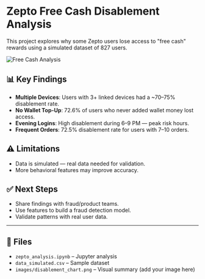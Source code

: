 # Zepto Free Cash Disablement Analysis

This project explores why some Zepto users lose access to "free cash" rewards using a simulated dataset of 827 users.

![Free Cash Analysis](images/disablement_chart.png) <!-- Replace with your actual image path -->

## 📊 Key Findings

- **Multiple Devices**: Users with 3+ linked devices had a ~70–75% disablement rate.
- **No Wallet Top-Up**: 72.6% of users who never added wallet money lost access.
- **Evening Logins**: High disablement during 6–9 PM — peak risk hours.
- **Frequent Orders**: 72.5% disablement rate for users with 7–10 orders.

## ⚠️ Limitations

- Data is simulated — real data needed for validation.
- More behavioral features may improve accuracy.

## ✅ Next Steps

- Share findings with fraud/product teams.
- Use features to build a fraud detection model.
- Validate patterns with real user data.

---

## 📁 Files

- `zepto_analysis.ipynb` – Jupyter analysis
- `data_simulated.csv` – Sample dataset
- `images/disablement_chart.png` – Visual summary (add your image here)

